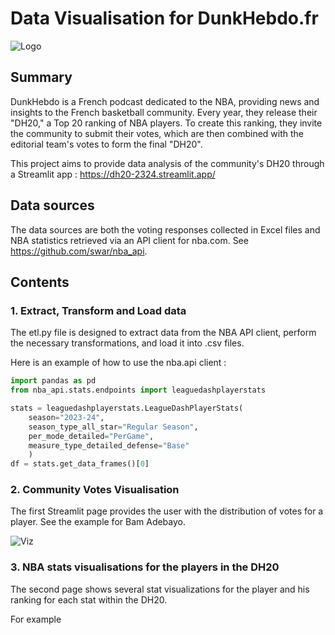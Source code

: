 # Data Visualisation for DunkHebdo.fr

![Logo](https://dunkhebdo.fr/wp-content/uploads/2024/06/1666867814952-8a05178f924474057dc8de2eb6442dd3-768x768.jpeg)

## Summary

DunkHebdo is a French podcast dedicated to the NBA, providing news and insights to the French basketball community. Every year, they release their "DH20," a Top 20 ranking of NBA players. To create this ranking, they invite the community to submit their votes, which are then combined with the editorial team's votes to form the final "DH20".

This project aims to provide data analysis of the community's DH20 through a Streamlit app : https://dh20-2324.streamlit.app/

## Data sources

The data sources are both the voting responses collected in Excel files and NBA statistics retrieved via an API client for nba.com. See https://github.com/swar/nba_api.

## Contents

### 1.   Extract, Transform and Load data

The etl.py file is designed to extract data from the NBA API client, perform the necessary transformations, and load it into .csv files.

Here is an example of how to use the nba.api client :

```python
import pandas as pd
from nba_api.stats.endpoints import leaguedashplayerstats

stats = leaguedashplayerstats.LeagueDashPlayerStats(
    season="2023-24",
    season_type_all_star="Regular Season",
    per_mode_detailed="PerGame",
    measure_type_detailed_defense="Base"
    )
df = stats.get_data_frames()[0]
```


### 2.   Community Votes Visualisation

The first Streamlit page provides the user with the distribution of votes for a player. See the example for Bam Adebayo.

![Viz](https://dh20-2324.streamlit.app/~/+/media/e1b18fac3fede9b9ff6ead05f9a255f83019a4fb0b976f6bfa94cc04.png)


### 3.   NBA stats visualisations for the players in the DH20

The second page shows several stat visualizations for the player and his ranking for each stat within the DH20.

For example

